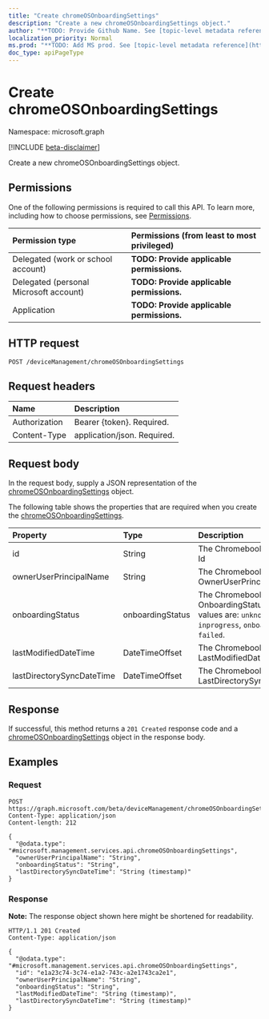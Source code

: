 ```yaml
---
title: "Create chromeOSOnboardingSettings"
description: "Create a new chromeOSOnboardingSettings object."
author: "**TODO: Provide Github Name. See [topic-level metadata reference](https://msgo.azurewebsites.net/add/document/guidelines/metadata.html#topic-level-metadata)**"
localization_priority: Normal
ms.prod: "**TODO: Add MS prod. See [topic-level metadata reference](https://msgo.azurewebsites.net/add/document/guidelines/metadata.html#topic-level-metadata)**"
doc_type: apiPageType
---
```


# Create chromeOSOnboardingSettings
Namespace: microsoft.graph

[!INCLUDE [beta-disclaimer](../../includes/beta-disclaimer.md)]

Create a new chromeOSOnboardingSettings object.

## Permissions
One of the following permissions is required to call this API. To learn more, including how to choose permissions, see [Permissions](/graph/permissions-reference).

|Permission type|Permissions (from least to most privileged)|
|:---|:---|
|Delegated (work or school account)|**TODO: Provide applicable permissions.**|
|Delegated (personal Microsoft account)|**TODO: Provide applicable permissions.**|
|Application|**TODO: Provide applicable permissions.**|

## HTTP request

<!-- {
  "blockType": "ignored"
}
-->
``` http
POST /deviceManagement/chromeOSOnboardingSettings
```

## Request headers
|Name|Description|
|:---|:---|
|Authorization|Bearer {token}. Required.|
|Content-Type|application/json. Required.|

## Request body
In the request body, supply a JSON representation of the [chromeOSOnboardingSettings](../resources/chromeosonboardingsettings.md) object.

The following table shows the properties that are required when you create the [chromeOSOnboardingSettings](../resources/chromeosonboardingsettings.md).

|Property|Type|Description|
|:---|:---|:---|
|id|String|The ChromebookTenant's Id|
|ownerUserPrincipalName|String|The ChromebookTenant's OwnerUserPrincipalName|
|onboardingStatus|onboardingStatus|The ChromebookTenant's OnboardingStatus. Possible values are: `unknown`, `inprogress`, `onboarded`, `failed`.|
|lastModifiedDateTime|DateTimeOffset|The ChromebookTenant's LastModifiedDateTime|
|lastDirectorySyncDateTime|DateTimeOffset|The ChromebookTenant's LastDirectorySyncDateTime|



## Response

If successful, this method returns a `201 Created` response code and a [chromeOSOnboardingSettings](../resources/chromeosonboardingsettings.md) object in the response body.

## Examples

### Request
<!-- {
  "blockType": "request",
  "name": "create_chromeosonboardingsettings_from_"
}
-->
``` http
POST https://graph.microsoft.com/beta/deviceManagement/chromeOSOnboardingSettings
Content-Type: application/json
Content-length: 212

{
  "@odata.type": "#microsoft.management.services.api.chromeOSOnboardingSettings",
  "ownerUserPrincipalName": "String",
  "onboardingStatus": "String",
  "lastDirectorySyncDateTime": "String (timestamp)"
}
```


### Response
**Note:** The response object shown here might be shortened for readability.
<!-- {
  "blockType": "response",
  "truncated": true,
  "@odata.type": "microsoft.management.services.api.chromeOSOnboardingSettings"
}
-->
``` http
HTTP/1.1 201 Created
Content-Type: application/json

{
  "@odata.type": "#microsoft.management.services.api.chromeOSOnboardingSettings",
  "id": "e1a23c74-3c74-e1a2-743c-a2e1743ca2e1",
  "ownerUserPrincipalName": "String",
  "onboardingStatus": "String",
  "lastModifiedDateTime": "String (timestamp)",
  "lastDirectorySyncDateTime": "String (timestamp)"
}
```

